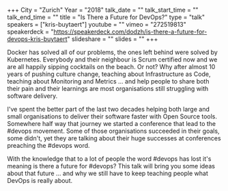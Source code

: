 +++
City = "Zurich"
Year = "2018"
talk_date = ""
talk_start_time = ""
talk_end_time = ""
title = "Is There a Future for DevOps?"
type = "talk"
speakers = ["kris-buytaert"]
youtube = ""
vimeo = "272519813"
speakerdeck = "https://speakerdeck.com/dodzh/is-there-a-future-for-devops-kris-buytaert"
slideshare = ""
slides = ""
+++

Docker has solved all of our problems, the ones left behind were solved by Kubernetes.
Everybody and their neighbour is Scrum certified now and we are all happily sipping
cocktails on the beach. Or not? Why after almost 10 years of pushing culture change,
teaching about Infrastructure as Code, teaching about Monitoring and Metrics … and help
people to share both their pain and their learnings are most organisations still
struggling with software delivery.

I've spent the better part of the last two decades helping both large and small
organisations to deliver their software faster with Open Source tools. Somewhere half way
that journey we started a conference that lead to the #devops movement. Some of those
organisations succeeded in their goals, some didn't, yet they are talking about their
huge successes at conferences preaching the #devops word.

With the knowledge that to a lot of people the word #devops has lost it's meaning is there
a future for #devops? This talk will bring you some ideas about that future … and why
we still have to keep teaching people what DevOps is really about.
